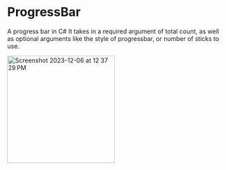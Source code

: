 # ProgressBar
A progress bar in C#
It takes in a required argument of total count, as well as optional arguments like the style of progressbar, or number of sticks to use.



<img width="247" alt="Screenshot 2023-12-06 at 12 37 29 PM" src="https://github.com/hamza-siddiq/ProgressBar/assets/92462002/dc274db3-dc5f-4a0d-af94-a62b2e9acb6a">
